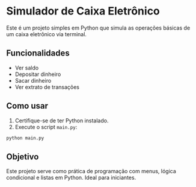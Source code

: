 # Simulador de Caixa Eletrônico

Este é um projeto simples em Python que simula as operações básicas de um caixa eletrônico via terminal.

## Funcionalidades

- Ver saldo
- Depositar dinheiro
- Sacar dinheiro
- Ver extrato de transações

## Como usar

1. Certifique-se de ter Python instalado.
2. Execute o script `main.py`:
```bash
python main.py
```

## Objetivo

Este projeto serve como prática de programação com menus, lógica condicional e listas em Python. Ideal para iniciantes.

